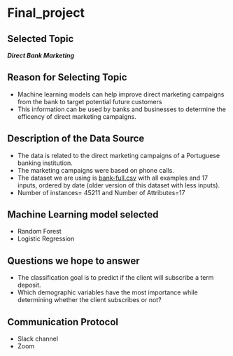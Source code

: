 # Final_project


## Selected Topic

***Direct Bank Marketing***

## Reason for Selecting Topic

* Machine learning models can help improve direct marketing campaigns from the bank to target potential future customers
* This information can be used by banks and businesses to determine the efficency of direct marketing campaigns.

## Description of the Data Source

* The data is related to the direct marketing campaigns of a Portuguese banking institution. 
* The marketing campaigns were based on phone calls. 
* The dataset we are using is [bank-full.csv](/bank-full.csv) with all examples and 17 inputs, ordered by date (older version of this dataset with less inputs).
* Number of instances= 45211 and Number of Attributes=17

## Machine Learning model selected

* Random Forest
* Logistic Regression


## Questions we hope to answer
* The classification goal is to predict if the client will subscribe a term deposit.
* Which demographic variables have the most importance while determining whether the client subscribes or not?

## Communication Protocol
* Slack channel
* Zoom

